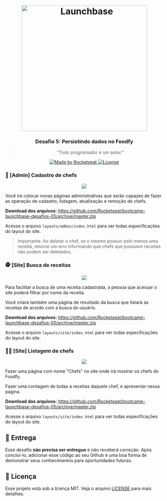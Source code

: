 <h1 align="center">
    <img alt="Launchbase" src="https://storage.googleapis.com/golden-wind/bootcamp-launchbase/logo.png" width="400px" />
</h1>

<h3 align="center">
  Desafio 5: Persistindo dados no Foodfy
</h3>

<blockquote align="center">“Todo programador é um autor.”</blockquote>

<p align="center">

  <a href="https://rocketseat.com.br">
    <img alt="Made by Rocketseat" src="https://img.shields.io/badge/made%20by-Rocketseat-%23F8952D">
  </a>

  <a href="LICENSE" >
    <img alt="License" src="https://img.shields.io/badge/license-MIT-%23F8952D">
  </a>

</p>

### :fork_and_knife: [Admin] Cadastro de chefs

<div align="center">
   <img src="https://rocketseat-cdn.s3-sa-east-1.amazonaws.com/launchbase/mockup-cadastro-chefs.png" />
</div>

Você irá colocar novas páginas administrativas que serão capazes de fazer as operação de cadastro, listagem, atualização e remoção de chefs.

**Download dos arquivos:** https://github.com/Rocketseat/bootcamp-launchbase-desafios-05/archive/master.zip

Acesse o arquivo `layouts/admin/index.html` para ver todas especificações do layout do site.

> Importante: Ao deletar o chef, se o mesmo possuir pelo menos uma receita, retorne um erro informando que chefs que possuem receitas não podem ser deletados.

### :detective: [Site] Busca de receitas

<div align="center">
   <img src="https://rocketseat-cdn.s3-sa-east-1.amazonaws.com/launchbase/mockup-busca.png" />
</div>

Para facilitar a busca de uma receita cadastrada, a pessoa que acessar o site poderá filtrar por nome da receita.

Você criará também uma página de resultado da busca que listará as receitas de acordo com a busca do usuário.

**Download dos arquivos:** https://github.com/Rocketseat/bootcamp-launchbase-desafios-05/archive/master.zip

Acesse o arquivo `layouts/site/index.html` para ver todas especificações do layout do site.

### :woman_cook: [Site] Listagem de chefs

<div align="center">
   <img src="https://rocketseat-cdn.s3-sa-east-1.amazonaws.com/launchbase/mockup-chefs.png" />
</div>

Fazer uma página com nome "Chefs" no site onde irá mostrar os chefs do Foodfy.

Fazer uma contagem de todas a receitas daquele chef, e apresentar nessa página.

**Download dos arquivos:** https://github.com/Rocketseat/bootcamp-launchbase-desafios-05/archive/master.zip

Acesse o arquivo `layouts/site/index.html` para ver todas especificações do layout do site.

## :calendar: Entrega

Esse desafio **não precisa ser entregue** e não receberá correção. Após concluí-lo, adicionar esse código ao seu Github é uma boa forma de demonstrar seus conhecimentos para oportunidades futuras.

## :memo: Licença

Esse projeto está sob a licença MIT. Veja o arquivo [LICENSE](../LICENSE) para mais detalhes.
